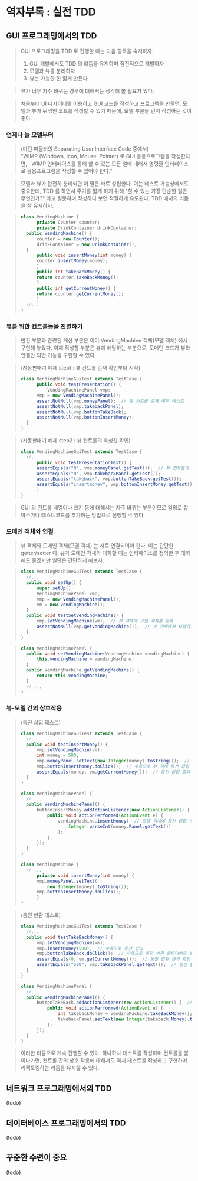 # 역자부록 : 실전 TDD


## GUI 프로그래밍에서의 TDD

> GUI 프로그래밍을 TDD 로 진행할 때는 다음 항목을 숙지하자.  
> 1) GUI 개발에서도 TDD 의 리듬을 유지하며 점진적으로 개발하자  
> 2) 모델과 뷰를 분리하자  
> 3) 뷰는 가능한 한 얇게 만든다  

> 뷰가 너무 자주 바뀌는 경우에 대해서는 생각해 볼 필요가 있다.

> 처음부터 UI 디자이너를 이용하고 GUI 코드를 작성하고 프로그램을 만들면, 모델과 뷰가 뒤섞인 코드를 작성할 수 있기 때문에, 모델 부분을 먼저 작성하는 것이 좋다.


### 언제나 늘 모델부터

> (마틴 파울러의 Separating User Interface Code 중에서)  
> "WIMP (Windows, Icon, Mouse, Pointer) 로 GUI 응용프로그램을 작성한다면, ..WIMP 인터페이스를 통해 할 수 있는 모든 일에 대해서 명령줄 인터페이스로 응용프로그램을 작성할 수 있어야 한다."

> 모델과 뷰가 완전히 분리되면 이 말은 바로 성립한다. 이는 테스트 가능성에서도 중요한데, TDD 를 하면서 주기를 짧게 하기 위해 "할 수 있는 가장 단순한 일은 무엇인가?" 라고 질문하며 작성하다 보면 적절하게 유도된다. TDD 에서의 리듬을 잘 유지하자.

> ```java
> class VendingMachine {
>		private Counter counter;
>		private DrinkContainer drinkContainer;
> 	public VendingMachine() {
> 		counter = new Counter();
> 		drinkContainer = new DrinkContainer();
> 	}
>		public void insertMoney(int money) {
> 		counter.insertMoney(money);
>		}
>		public int takeBackMoney() {
> 		return counter.takeBackMoney();
>		}
>		public int getCurrentMoney() {
> 		return counter.getCurrentMoney();
>		}
> 	//...
> }
> ```


### 뷰를 위한 컨트롤들을 진열하기

> 반환 부분과 관련된 계산 부분은 이미 VendingMachine 객체(모델 객체) 에서 구현해 놓았다. 이제 작성할 부분은 뷰에 해당하는 부분으로, 도메인 코드가 뷰와 연결만 되면 기능을 구현할 수 있다.

> (자동판매기 예제 step1 : 뷰 컨트롤 존재 확인부터 시작)
> ```java
> class VendingMachineGuiTest extends TestCase {
>		public void testPresentation() {
>			VendingMachinePanel vmp;
> 		vmp = new VendingMachinePanel();
> 		assertNotNull(vmp.moneyPanel);  // 뷰 컨트롤 존재 여부 테스트
> 		assertNotNull(vmp.takebackPanel);
> 		assertNotNull(vmp.buttonTakeBack);
> 		assertNotNull(vmp.bottonInsertMoney);
> 	}
> }
> ```

> (자동판매기 예제 step2 : 뷰 컨트롤의 속성값 확인)
> ```java
> class VendingMachineGuiTest extends TestCase {
> 	//...
>		public void testPresentationText() {
> 		assertEquals("0", vmp.moneyPanel.getTest());  // 뷰 컨트롤의 이름속성 초기값 테스트
> 		assertEquals("0", vmp.takebackPanel.getTest());
> 		assertEquals("takeback", vmp.buttonTakeBack.getTest());
> 		assertEquals("insertmoney", vmp.bottonInsertMoney.getTest());
>		}
> }
> ```

> GUI 의 컨트롤 배열이나 크기 등에 대해서는 자주 바뀌는 부분이므로 임의로 잡아주거나 테스트코드를 추가하는 방법으로 진행할 수 있다.


### 도메인 객체와 연결

> 뷰 객체와 도메인 객체(모델 객체) 는 서로 연결되어야 한다. 이는 간단한 getter/setter 다. 뷰가 도메인 객체와 대화할 때는 인터페이스를 정의한 후 대화해도 좋겠지만 일단은 간단하게 해보자.

> ```java
> class VendingMachineGuiTest extends TestCase {
> 	//...
> 	public void setUp() {
> 		super.setUp();
> 		VendingMachinePanel vmp;
> 		vmp = new VendingMachinePanel();
> 		vm = new VendingMachine();
> 	}
> 	public void testSetVendingMachine() {
> 		vmp.setVendingMachine(vm);  // 뷰 객체에 모델 객체를 등록
> 		assertNotNull(vmp.getVendingMachine());  // 뷰 객체에서 모델객체 확인
> 	}
> }
> ```

> ```java
> class VendingMachinePanel {
> 	public void setVendingMachine(VendingMachine vendingMachine) {
> 		this.vendingMachine = vendingMachine;
> 	}
> 	public VendingMachine getVendingMachine() {
> 		return this.vendingMachine;
> 	}
> 	// ...
> }
> ```


### 뷰-모델 간의 상호작용

> (동전 삽입 테스트)
> ```java
> class VendingMachineGuiTest extends TestCase {
> 	//...
> 	public void testInsertMoney() {
> 		vmp.setVendingMachin(vm);
> 		int money = 500;
> 		vmp.moneyPanel.setText(new Integer(money).toString());  // 수동으로 뷰 객체 동전 삽입 반영
> 		vmp.buttonInsertMoney.doClick();  // 수동으로 뷰 객체 동전 삽입 클릭이벤트 발생
> 		assertEquals(money, vm.getCurrentMoney());  // 동전 삽입 결과 확인 (모델 객체)
> 	}
> }
> 
> class VendingMachinePanel {
> 	// ...
> 	public VendingMachinePanel() {
> 		buttonInsertMoney.addActionListener(new ActionListener() {  // 동전 삽입 클릭이벤트
> 			public void actionPerformed(ActionEvent e) {
> 				vendingMachine.insertMoney(  // 모델 객체에 동전 삽입 반영
> 					Integer.parseInt(money.Panel.getText())
> 				);
> 			};
> 		});	
> 	}
> }
> 
> class VendingMachine {
> 	// ...
>		private void insertMoney(int money) {
> 		vmp.moneyPanel.setText(
> 			new Integer(money).toString());
> 		vmp.buttonInsertMoney.doClick();
>		}
> }
> ```

> (동전 반환 테스트)
> ```java
> class VendingMachineGuiTest extends TestCase {
> 	//...
> 	public void testTakeBackMoney() {
> 		vmp.setVendingMachine(vm);
> 		vmp.insertMoney(500);  // 수동으로 동전 삽입
> 		vmp.buttonTakeBack.doClick();  // 수동으로 동전 반환 클릭이벤트 발생
> 		assertEquals(0, vm.getCurrentMoney());  // 동전 반환 결과 확인 (모델 객체)
> 		assertEquals("500", vmp.takebackPanel.getText());  // 동전 반환 결과 확인 (뷰 객체)
> 	}
> }
> 
> class VendingMachinePanel {
> 	//...
> 	public VendingMachinePanel() {
> 		buttonTakeBack.addActionListener(new ActionListener() {  // 동전 반환 클릭이벤트
> 			public void actionPerformed(ActionEvent e) {
> 				int takebackMoney = vendingMachine.takeBackMoney();  // 모델 객체에 동전 반환 반영
> 				takebackPanel.setText(new Integer(takaback.Money).toString());  // 뷰 객체에 동전 반환 반영
> 			};
> 		});	
> 	}
> }
> ```

> 이러한 리듬으로 계속 진행할 수 있다. 하나하나 테스트를 작성하며 컨트롤을 붙여나가면, 컨트롤 간의 상호 작용에 대해서도 역시 테스트를 작성하고 구현하며 리팩토링하는 리듬을 유지할 수 있다. 



## 네트워크 프로그래밍에서의 TDD

(todo)



## 데이터베이스 프로그래밍에서의 TDD

(todo)



## 꾸준한 수련이 중요

(todo)


